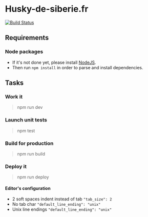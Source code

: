 Husky-de-siberie.fr
=========================

[![Build Status](https://travis-ci.org/7s4r/husky.svg?branch=master)](https://travis-ci.org/7s4r/husky?branch=master)

## Requirements

### Node packages

* If it's not done yet, please install [NodeJS](http://nodejs.org/).
* Then run `npm install` in order to parse and install dependencies.

## Tasks

### Work it

> npm run dev

### Launch unit tests

> npm test

### Build for production

> npm run build

### Deploy it

> npm run deploy


#### Editor's configuration

* 2 soft spaces indent instead of tab `"tab_size": 2`
* No tab char `"default_line_ending": "unix"`
* Unix line endings `"default_line_ending": "unix"`
